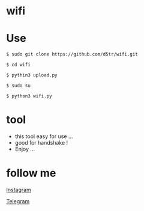 # wifi

# Use 


```
$ sudo git clone https://github.com/d5tr/wifi.git
```
```
$ cd wifi
```
```
$ pythin3 upload.py
```
```
$ sudo su
```
```
$ python3 wifi.py
```

# tool

* this tool easy for use ...
* good for handshake !
* Enjoy ...

# follow me 


[Instagram](https://instagram.com/d_5tr)



[Telegram](https://t.me/d5tr_Cyber)
